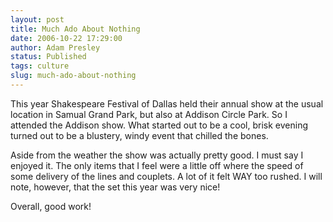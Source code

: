 ```yaml
---
layout: post
title: Much Ado About Nothing
date: 2006-10-22 17:29:00
author: Adam Presley
status: Published
tags: culture
slug: much-ado-about-nothing
---
```


This year Shakespeare Festival of Dallas held their annual show at the
usual location in Samual Grand Park, but also at Addison Circle Park. So
I attended the Addison show. What started out to be a cool, brisk
evening turned out to be a blustery, windy event that chilled the
bones.  
  
Aside from the weather the show was actually pretty good. I must say I
enjoyed it. The only items that I feel were a little off where the speed
of some delivery of the lines and couplets. A lot of it felt WAY too
rushed. I will note, however, that the set this year was very nice!  
  
Overall, good work!

